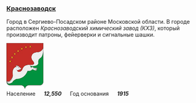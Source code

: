 <!--2022-07-18 01:01:11-->
### [Краснозаводск]()
Город в Сергиево-Посадском районе Московской области.
В городе расположен *Краснозаводский химический завод (КХЗ)*, который производит
патроны, фейерверки и сигнальные шашки.

<img src="Krasnozavodsk.gif" width="96px"><br>
Население &emsp; ***12,550*** &emsp;
Год&nbsp;основания &emsp; ***1915***